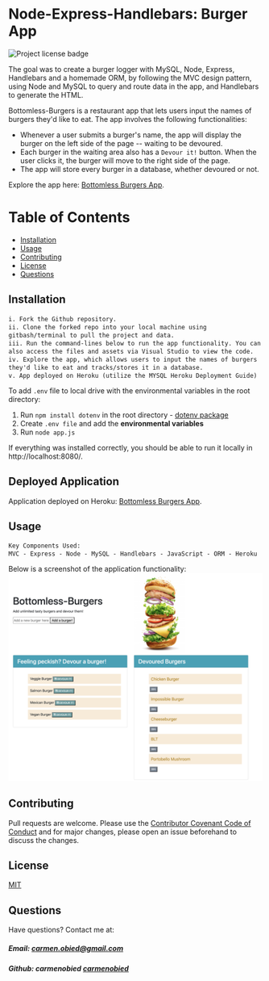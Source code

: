 # Node-Express-Handlebars: Burger App
![Project license badge](https://img.shields.io/badge/license-MIT-brightgreen)

The goal was to create a burger logger with MySQL, Node, Express, Handlebars and a homemade ORM, by following the MVC design pattern, using Node and MySQL to query and route data in the app, and Handlebars to generate the HTML. 

Bottomless-Burgers is a restaurant app that lets users input the names of burgers they'd like to eat. The app involves the following functionalities:
* Whenever a user submits a burger's name, the app will display the burger on the left side of the page -- waiting to be devoured.
* Each burger in the waiting area also has a `Devour it!` button. When the user clicks it, the burger will move to the right side of the page.
* The app will store every burger in a database, whether devoured or not.

Explore the app here: [Bottomless Burgers App](https://protected-dawn-84534.herokuapp.com/).

# Table of Contents
  * [Installation](#Installation)
  * [Usage](#Usage)
  * [Contributing](#Contributing)
  * [License](#License)
  * [Questions](#Questions)

## Installation
```
i. Fork the Github repository.
ii. Clone the forked repo into your local machine using gitbash/terminal to pull the project and data.
iii. Run the command-lines below to run the app functionality. You can also access the files and assets via Visual Studio to view the code. 
iv. Explore the app, which allows users to input the names of burgers they'd like to eat and tracks/stores it in a database.
v. App deployed on Heroku (utilize the MYSQL Heroku Deployment Guide)
```
To add `.env` file to local drive with the environmental variables in the root directory:
1. Run `npm install dotenv` in the root directory - [dotenv package](https://www.npmjs.com/package/dotenv)
3. Create `.env file` and add the **environmental variables**
4. Run `node app.js` 

If everything was installed correctly, you should be able to run it locally in http://localhost:8080/.

## Deployed Application
Application deployed on Heroku: [Bottomless Burgers App](https://protected-dawn-84534.herokuapp.com/).

## Usage
```
Key Components Used:
MVC - Express - Node - MySQL - Handlebars - JavaScript - ORM - Heroku
```
Below is a screenshot of the application functionality:
![App Screenshot](public/assets/images/BurgerApp_screenshot.png)


## Contributing
Pull requests are welcome. Please use the [Contributor Covenant Code of Conduct](https://www.contributor-covenant.org/version/2/0/code_of_conduct/code_of_conduct.md) and for major changes, please open an issue beforehand to discuss the changes.

## License 
[MIT](https://choosealicense.com/licenses/mit/)

## Questions  
Have questions? Contact me at:
##### Email: carmen.obied@gmail.com
##### Github:  **carmenobied** [carmenobied](https://github.com/carmenobied)